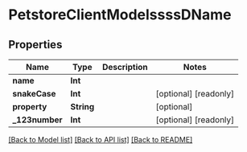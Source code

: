# PetstoreClientModelssssDName

## Properties
Name | Type | Description | Notes
------------ | ------------- | ------------- | -------------
**name** | **Int** |  | 
**snakeCase** | **Int** |  | [optional] [readonly] 
**property** | **String** |  | [optional] 
**_123number** | **Int** |  | [optional] [readonly] 

[[Back to Model list]](../README.md#documentation-for-models) [[Back to API list]](../README.md#documentation-for-api-endpoints) [[Back to README]](../README.md)


